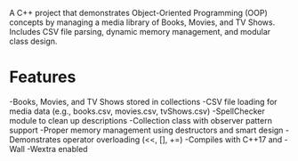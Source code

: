 A C++ project that demonstrates Object-Oriented Programming (OOP) concepts by managing a media library of Books, Movies, and TV Shows.
Includes CSV file parsing, dynamic memory management, and modular class design.

# Features

-Books, Movies, and TV Shows stored in collections
-CSV file loading for media data (e.g., books.csv, movies.csv, tvShows.csv)
-SpellChecker module to clean up descriptions
-Collection class with observer pattern support
-Proper memory management using destructors and smart design
-Demonstrates operator overloading (<<, [], +=)
-Compiles with C++17 and -Wall -Wextra enabled
